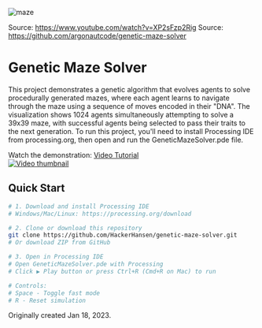 ![maze](1.gif)

Source: https://www.youtube.com/watch?v=XP2sFzp2Rig
Source: https://github.com/argonautcode/genetic-maze-solver
# Genetic Maze Solver

This project demonstrates a genetic algorithm that evolves agents to solve procedurally generated mazes, where each agent learns to navigate through the maze using a sequence of moves encoded in their "DNA". The visualization shows 1024 agents simultaneously attempting to solve a 39x39 maze, with successful agents being selected to pass their traits to the next generation. To run this project, you'll need to install Processing IDE from processing.org, then open and run the GeneticMazeSolver.pde file.

Watch the demonstration: [Video Tutorial](https://www.youtube.com/watch?v=XP2sFzp2Rig)  
[![Video thumbnail](https://img.youtube.com/vi/XP2sFzp2Rig/0.jpg)](https://www.youtube.com/watch?v=XP2sFzp2Rig)

## Quick Start
```bash
# 1. Download and install Processing IDE
# Windows/Mac/Linux: https://processing.org/download

# 2. Clone or download this repository
git clone https://github.com/HackerHansen/genetic-maze-solver.git
# Or download ZIP from GitHub

# 3. Open in Processing IDE
# Open GeneticMazeSolver.pde with Processing
# Click ▶️ Play button or press Ctrl+R (Cmd+R on Mac) to run

# Controls:
# Space - Toggle fast mode
# R - Reset simulation
```

Originally created Jan 18, 2023.  